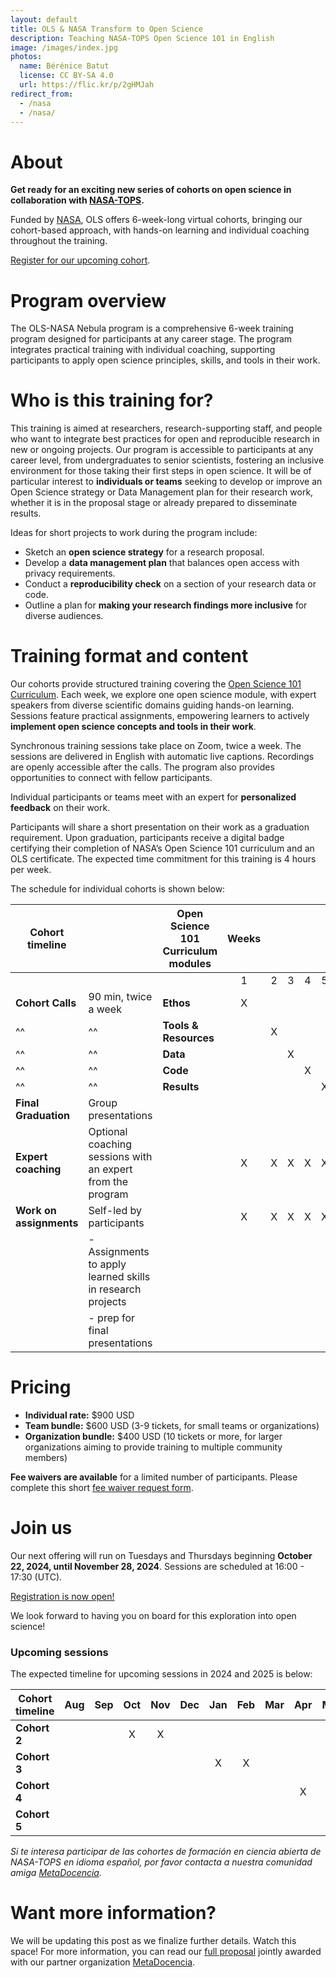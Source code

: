 ```yaml
---
layout: default
title: OLS & NASA Transform to Open Science
description: Teaching NASA-TOPS Open Science 101 in English
image: /images/index.jpg
photos:
  name: Bérénice Batut
  license: CC BY-SA 4.0
  url: https://flic.kr/p/2gHMJah
redirect_from:
  - /nasa
  - /nasa/
---
```


# About

**Get ready for an exciting new series of cohorts on open science in collaboration with [NASA-TOPS](https://nasa.github.io/Transform-to-Open-Science/).**

Funded by [NASA](https://www.nasa.gov/), OLS offers 6-week-long virtual cohorts, bringing our cohort-based approach, with hands-on learning and individual coaching throughout the training.

[Register for our upcoming cohort](https://events.humanitix.com/ols-nebula).

# Program overview

The OLS-NASA Nebula program is a comprehensive 6-week training program designed for participants at any career stage. The program integrates practical training with individual coaching, supporting participants to apply open science principles, skills, and tools in their work.

# Who is this training for?

This training is aimed at researchers, research-supporting staff, and people who want to integrate best practices for open and reproducible research in new or ongoing projects. Our program is accessible to participants at any career level, from undergraduates to senior scientists, fostering an inclusive environment for those taking their first steps in open science. It will be of particular interest to **individuals or teams** seeking to develop or improve an Open Science strategy or Data Management plan for their research work, whether it is in the proposal stage or already prepared to disseminate results.

Ideas for short projects to work during the program include:
* Sketch an **open science strategy** for a research proposal.
* Develop a **data management plan** that balances open access with privacy requirements.
* Conduct a **reproducibility check** on a section of your research data or code.
* Outline a plan for **making your research findings more inclusive** for diverse audiences. 

# Training format and content

Our cohorts provide structured training covering the [Open Science 101 Curriculum](https://nasa.github.io/Transform-to-Open-Science/). Each week, we explore one open science module, with expert speakers from diverse scientific domains guiding hands-on learning. Sessions feature practical assignments, empowering learners to actively **implement open science concepts and tools in their work**. 

Synchronous training sessions take place on Zoom, twice a week. The sessions are delivered in English with automatic live captions. Recordings are openly accessible after the calls. The program also provides opportunities to connect with fellow participants. 

Individual participants or teams meet with an expert for **personalized feedback** on their work.

Participants will share a short presentation on their work as a graduation requirement. Upon graduation, participants receive a digital badge certifying their completion of NASA’s Open Science 101 curriculum and an OLS certificate. The expected time commitment for this training is 4 hours per week. 


The schedule for individual cohorts is shown below:

| Cohort timeline                 |                                | Open Science 101 Curriculum modules |  Weeks           ||||||
|---------------------------------|--------------------------------|-----------------------|:-:|:-:|:-:|:-:|:-:|:-:|
|                                 |                                |                       | 1 | 2 | 3 | 4 | 5 | 6 |   
| **Cohort Calls**                |   90 min, twice a week         | **Ethos**             | X |   |   |   |   |   |   
| ^^                              | ^^                             | **Tools & Resources** |   | X |   |   |   |   |  
| ^^                              | ^^                             | **Data**              |   |   | X |   |   |   |  
| ^^                              | ^^                             | **Code**              |   |   |   | X |   |   |  
| ^^                              | ^^                             | **Results**           |   |   |   |   | X |   | 
| **Final Graduation**            | Group presentations            |                       |   |   |   |   |   | X |
| **Expert coaching**         | Optional coaching sessions with an expert from the program  |                       | X | X | X | X | X |   |
| **Work on assignments** | Self-led by participants  |                       | X | X | X | X | X |   \
|                                 | - Assignments to apply learned skills in research projects  |                       |   |   |   |   |   |   \
|                                 | - prep for final presentations |                       |   |   |   |   |   |   |


# Pricing

* **Individual rate:** $900 USD
* **Team bundle:** $600 USD (3-9 tickets, for small teams or organizations)
* **Organization bundle:** $400 USD (10 tickets or more, for larger organizations aiming to provide training to multiple community members)

**Fee waivers are available** for a limited number of participants. Please complete this short [fee waiver request form](https://forms.gle/evYzYJxzLeGifEib9). 


# Join us

Our next offering will run on Tuesdays and Thursdays beginning **October 22, 2024, until November 28, 2024**. Sessions are scheduled at 16:00 - 17:30 (UTC). 

[Registration is now open!](https://events.humanitix.com/ols-nebula)

We look forward to having you on board for this exploration into open science!


### Upcoming sessions

The expected timeline for upcoming sessions in 2024 and 2025 is below:

| Cohort timeline  | Aug | Sep | Oct | Nov | Dec | Jan | Feb | Mar | Apr | May | Jun | Jul |
|------------------|-----|-----|:---:|:---:|:---:|:---:|:---:|:---:|:---:|:---:|:---:|:---:|
| **Cohort 2**     |     |     |  X  |  X  |     |     |     |     |     |     |     |     |       
| **Cohort 3**     |     |     |     |     |     |  X  |  X  |     |     |     |     |     |    
| **Cohort 4**     |     |     |     |     |     |     |     |     |  X  |  X  |     |     |
| **Cohort 5**     |     |     |     |     |     |     |     |     |     |     |  X  |  X  | 
   

*Si te interesa participar de las cohortes de formación en ciencia abierta de NASA-TOPS en idioma español, por favor contacta a nuestra comunidad amiga [MetaDocencia](https://www.metadocencia.org/).*


# Want more information?

We will be updating this post as we finalize further details. Watch this space!
For more information, you can read our [full proposal](https://zenodo.org/records/8250979) jointly awarded with our partner organization [MetaDocencia](https://www.metadocencia.org/).

